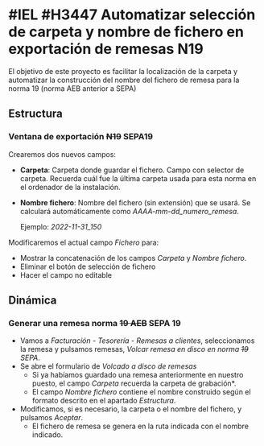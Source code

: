 

# #IEL #H3447 Automatizar selección de carpeta y nombre de fichero en exportación de remesas N19

El objetivo de este proyecto es facilitar la localización de la carpeta y automatizar la construcción del nombre del fichero de remesa para la norma 19 (norma AEB anterior a SEPA)

## Estructura

### Ventana de exportación ~~N19~~ SEPA19
Crearemos dos nuevos campos:
* **Carpeta**: Carpeta donde guardar el fichero. Campo con selector de carpeta. Recuerda cuál fue la última carpeta usada para esta norma en el ordenador de la instalación.
* **Nombre fichero**: Nombre del fichero (sin extensión) que se usará. Se calculará automáticamente como *AAAA-mm-dd_numero_remesa*.

    Ejemplo: *2022-11-31_150*

Modificaremos el actual campo *Fichero* para:
* Mostrar la concatenación de los campos *Carpeta* y *Nombre fichero*.
* Eliminar el botón de selección de fichero
* Hacer el campo no editable

## Dinámica

### Generar una remesa norma ~~19 AEB~~ SEPA 19

* Vamos a *Facturación - Tesorería - Remesas a clientes*, seleccionamos la remesa y pulsamos  remesas, *Volcar remesa en disco en norma ~~19~~ SEPA*.
* Se abre el formulario de *Volcado a disco de remesas*
    * Si ya habíamos guardado una remesa anteriormente en nuestro puesto, el campo *Carpeta* recuerda la carpeta de grabación*.
    * El campo *Nombre fichero* contiene el nombre construido según el formato descrito en el apartado *Estructura*.
* Modificamos, si es necesario, la carpeta o el nombre del fichero, y pulsamos *Aceptar*.
    * El fichero de remesa se genera en la ruta indicada con el nombre indicado.


